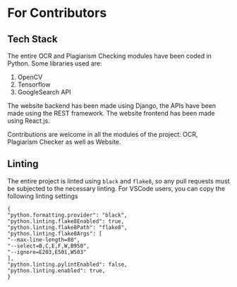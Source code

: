# For Contributors

## Tech Stack

The entire OCR and Plagiarism Checking modules have been coded in Python. Some libraries used are:

1. OpenCV
2. Tensorflow
3. GoogleSearch API

The website backend has been made using Django, the APIs have been made using the REST framework.
The website frontend has been made using React.js.

Contributions are welcome in all the modules of the project: OCR, Plagiarism Checker as well as Website.

## Linting

The entire project is linted using `black` and `flake8`, so any pull requests must be subjected to the necessary linting. For VSCode users, you can copy the following linting settings

```
{
"python.formatting.provider": "black",
"python.linting.flake8Enabled": true,
"python.linting.flake8Path": "flake8",
"python.linting.flake8Args": [
"--max-line-length=80",
"--select=B,C,E,F,W,B950",
"--ignore=E203,E501,W503"
],
"python.linting.pylintEnabled": false,
"python.linting.enabled": true,
}
```
